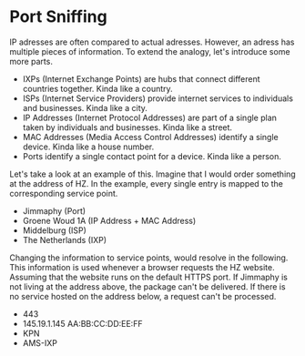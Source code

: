 # Port Sniffing

IP adresses are often compared to actual adresses.
However, an adress has multiple pieces of information.
To extend the analogy, let's introduce some more parts.

- IXPs (Internet Exchange Points) are hubs that connect different countries together. Kinda like a country.
- ISPs (Internet Service Providers) provide internet services to individuals and businesses. Kinda like a city.
- IP Addresses (Internet Protocol Addresses) are part of a single plan taken by individuals and businesses. Kinda like a street.
- MAC Addresses (Media Access Control Addresses) identify a single device. Kinda like a house number.
- Ports identify a single contact point for a device. Kinda like a person.

Let's take a look at an example of this.
Imagine that I would order something at the address of HZ.
In the example, every single entry is mapped to the corresponding service point.

- Jimmaphy (Port)
- Groene Woud 1A (IP Address + MAC Address)
- Middelburg (ISP)
- The Netherlands (IXP)

Changing the information to service points, would resolve in the following.
This information is used whenever a browser requests the HZ website.
Assuming that the website runs on the default HTTPS port.
If Jimmaphy is not living at the address above, the package can't be delivered.
If there is no service hosted on the address below, a request can't be processed.

- 443
- 145.19.1.145 AA:BB:CC:DD:EE:FF
- KPN
- AMS-IXP
